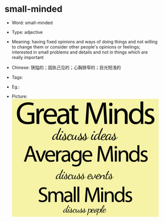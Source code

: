# small-minded

- Word: small-minded

- Type: adjective
- Meaning: having fixed opinions and ways of doing things and not willing to change them or consider other people's opinions or feelings; interested in small problems and details and not in things which are really important
- Chinese: 狭隘的；固执己见的；心胸狭窄的；目光短浅的
- Tags: 
- Eg.: 
- Picture: ![small-minded](images/small-minded.jpg)

